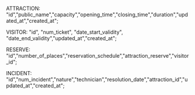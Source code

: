 
ATTRACTION: "id","public_name","capacity","opening_time","closing_time","duration","updated_at","created_at";

VISITOR: "id", "num_ticket", "date_start_validity", "date_end_validity","updated_at","created_at";

RESERVE: "id","number_of_places","reservation_schedule","attraction_reserve","visitor_id";

INCIDENT: "id","num_incident","nature","technician","resolution_date","attraction_id","updated_at","created_at";